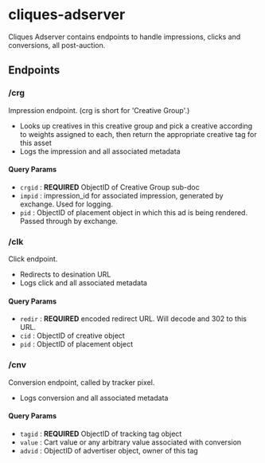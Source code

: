 # cliques-adserver
Cliques Adserver contains endpoints to handle impressions, clicks and conversions, all post-auction.

## Endpoints

### /crg
Impression endpoint. (crg is short for 'Creative Group'.)  

- Looks up creatives in this creative group and pick a creative according to weights assigned to each, then return the appropriate creative tag for this asset
- Logs the impression and all associated metadata 
 
#### Query Params
- `crgid` :  **REQUIRED** ObjectID of Creative Group sub-doc
- `impid` :  impression_id for associated impression, generated by exchange. Used for logging.
- `pid`   :  ObjectID of placement object in which this ad is being rendered. Passed through by exchange.


### /clk
Click endpoint.

- Redirects to desination URL
- Logs click and all associated metadata

#### Query Params
- `redir` :  **REQUIRED** encoded redirect URL. Will decode and 302 to this URL.
- `cid` :  ObjectID of creative object
- `pid`   :  ObjectID of placement object

### /cnv
Conversion endpoint, called by tracker pixel.

- Logs conversion and all associated metadata

#### Query Params
- `tagid` :  **REQUIRED** ObjectID of tracking tag object
- `value` :  Cart value or any arbitrary value associated with conversion
- `advid` :  ObjectID of advertiser object, owner of this tag


